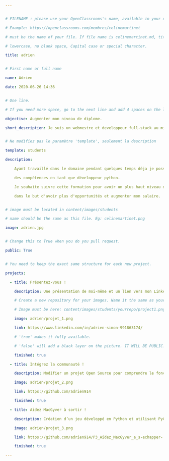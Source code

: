 ```yaml
---


# FILENAME : please use your OpenClassrooms's name, available in your url.

# Example: https://openclassrooms.com/membres/celinemartinet

# must be the name of your file. If file name is celinemartinet.md, title is celinemartinet.

# lowercase, no blank space, Capital case or special character.

title: adrien


# First name or full name

name: Adrien

date: 2020-06-26 14:36


# One line.

# If you need more space, go to the next line and add 4 spaces on the left, as in 'description'.

objective: Augmenter mon niveau de diplome.

short_description: Je suis un webmestre et developpeur full-stack au ministère de l'intérieur.


# Ne modifiez pas le paramètre 'template', seulement la description

template: students

description:

    Ayant travaillé dans le domaine pendant quelques temps déja je possède déja

    des compétences en tant que développeur python.

    Je souhaite suivre cette formation pour avoir un plus haut niveau de diplome

    dans le but d'avoir plus d'opportunités et augmenter mon salaire.


# image must be located in content/images/students

# name should be the same as this file. Eg: celinemartinet.png

image: adrien.jpg


# Change this to True when you do you pull request.

public: True


# You need to keep the exact same structure for each new project.

projects:

  - title: Présentez-vous !

    description: Une présentation de moi-même et un lien vers mon LinkedIn.

    # Create a new repository for your images. Name it the same as your nickname and profile picture.

    # Image must be here: content/images/students/yourrepo/project1.png

    image: adrien/projet_1.png

    link: https://www.linkedin.com/in/adrien-simon-991863174/

    # 'true' makes it fully available.

    # 'false' will add a black layer on the picture. IT WILL BE PUBLIC!

    finished: true

  - title: Intégrez la communauté !

    description: Modifier un projet Open Source pour comprendre le fonctionnement de Github

    image: adrien/projet_2.png

    link: https://github.com/adrien914

    finished: true

  - title: Aidez MacGyver à sortir !

    description: Création d’un jeu développé en Python et utilisant PyGame.

    image: adrien/projet_3.png

    link: https://github.com/adrien914/P3_Aidez_MacGyver_a_s-echapper-

    finished: true

---
```

